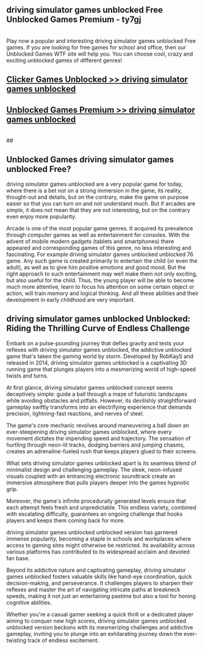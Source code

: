 ## driving simulator games unblocked Free Unblocked Games Premium - ty7gj <br>
<br>
Play now a popular and interesting driving simulator games unblocked Free games. If you are looking for free games for school and office, then our Unblocked Games WTF site will help you. You can choose cool, crazy and exciting unblocked games of different genres!


##  [Clicker Games Unblocked >> driving simulator games unblocked](http://freeplayer.one?title=driving_simulator_games_unblocked&ref=05)

##  [Unblocked Games Premium >> driving simulator games unblocked](http://freeplayer.one?title=driving_simulator_games_unblocked&ref=05)
  <br>
  ##



## Unblocked Games driving simulator games unblocked Free?

driving simulator games unblocked are a very popular game for today, where there is a bet not on a strong immersion in the game, its reality, thought-out and details, but on the contrary, make the game on purpose easier so that you can turn on and not understand much. But if arcades are simple, it does not mean that they are not interesting, but on the contrary even enjoy more popularity.

Arcade is one of the most popular game genres. It acquired its prevalence through computer games as well as entertainment for consoles. With the advent of mobile modern gadgets (tablets and smartphones) there appeared and corresponding games of this genre, no less interesting and fascinating. For example driving simulator games unblocked unblocked 76 game. Any such game is created primarily to entertain the child (or even the adult), as well as to give him positive emotions and good mood. But the right approach to such entertainment may well make them not only exciting, but also useful for the child. Thus, the young player will be able to become much more attentive, learn to focus his attention on some certain object or action, will train memory and logical thinking. And all these abilities and their development in early childhood are very important.

##  driving simulator games unblocked Unblocked: Riding the Thrilling Curve of Endless Challenge

Embark on a pulse-pounding journey that defies gravity and tests your reflexes with driving simulator games unblocked, the addictive unblocked game that's taken the gaming world by storm. Developed by RobKayS and released in 2014, driving simulator games unblocked is a captivating 3D running game that plunges players into a mesmerizing world of high-speed twists and turns.

At first glance, driving simulator games unblocked concept seems deceptively simple: guide a ball through a maze of futuristic landscapes while avoiding obstacles and pitfalls. However, its devilishly straightforward gameplay swiftly transforms into an electrifying experience that demands precision, lightning-fast reactions, and nerves of steel.

The game's core mechanic revolves around maneuvering a ball down an ever-steepening driving simulator games unblocked, where every movement dictates the impending speed and trajectory. The sensation of hurtling through neon-lit tracks, dodging barriers and jumping chasms, creates an adrenaline-fueled rush that keeps players glued to their screens.

What sets driving simulator games unblocked apart is its seamless blend of minimalist design and challenging gameplay. The sleek, neon-infused visuals coupled with an entrancing electronic soundtrack create an immersive atmosphere that pulls players deeper into the games hypnotic grip.

Moreover, the game's infinite procedurally generated levels ensure that each attempt feels fresh and unpredictable. This endless variety, combined with escalating difficulty, guarantees an ongoing challenge that hooks players and keeps them coming back for more.

driving simulator games unblocked unblocked version has garnered immense popularity, becoming a staple in schools and workplaces where access to gaming sites might otherwise be restricted. Its availability across various platforms has contributed to its widespread acclaim and devoted fan base.

Beyond its addictive nature and captivating gameplay, driving simulator games unblocked fosters valuable skills like hand-eye coordination, quick decision-making, and perseverance. It challenges players to sharpen their reflexes and master the art of navigating intricate paths at breakneck speeds, making it not just an entertaining pastime but also a tool for honing cognitive abilities.

Whether you're a casual gamer seeking a quick thrill or a dedicated player aiming to conquer new high scores, driving simulator games unblocked unblocked version beckons with its mesmerizing challenges and addictive gameplay, inviting you to plunge into an exhilarating journey down the ever-twisting track of endless excitement.